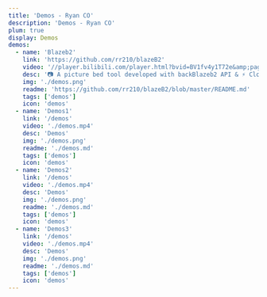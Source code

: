 ```yaml
---
title: 'Demos - Ryan CO'
description: 'Demos - Ryan CO'
plum: true
display: Demos
demos:
  - name: 'Blazeb2'
    link: 'https://github.com/rr210/blazeB2'
    video: '//player.bilibili.com/player.html?bvid=BV1fv4y1T72e&amp;page=1'
    desc: '📷 A picture bed tool developed with backBlazeb2 API & ⚡ Cloudflare, featuring CDN acceleration'
    img: './demos.png'
    readme: 'https://github.com/rr210/blazeB2/blob/master/README.md'
    tags: ['demos']
    icon: 'demos'
  - name: 'Demos1'
    link: '/demos'
    video: './demos.mp4'
    desc: 'Demos'
    img: './demos.png'
    readme: './demos.md'
    tags: ['demos']
    icon: 'demos'
  - name: 'Demos2'
    link: '/demos'
    video: './demos.mp4'
    desc: 'Demos'
    img: './demos.png'
    readme: './demos.md'
    tags: ['demos']
    icon: 'demos'
  - name: 'Demos3'
    link: '/demos'
    video: './demos.mp4'
    desc: 'Demos'
    img: './demos.png'
    readme: './demos.md'
    tags: ['demos']
    icon: 'demos'
---
```


<Demos :demos="frontmatter.demos"/>